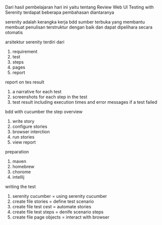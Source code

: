 Dari hasil pembelajaran hari ini yaitu tentang Review Web UI Testing with Serenity terdapat beberapa pembahasan diantaranya

serenity adalah kerangka kerja bdd sumber terbuka yang membantu membuat penulisan terstruktur dengan baik dan dapat dipelihara secara otomatis

arsitektur serenity terdiri dari
1. requirement
2. test
3. steps 
4. pages
5. report

report on tes result
1. a narrative for each test
2. screenshots for each step in the test
3. test result including execution times and error messages if a test failed

bdd with cucumber
the step overview
1. write story
2. configure stories
3. browser interction
4. run stories
5. view report

preparation
1. maven
2. homebrew
3. chorome
4. intellij

writing the test
1. serenity cucumber = using serenity cucumber
2. create file stories = define test scenario
3. create file test cest = automate stories
4. create file test steps = denife scenario steps
5. create file page objects = interact with browser